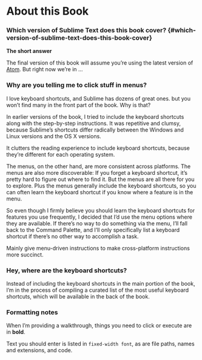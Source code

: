 # About this Book

### Which version of Sublime Text does this book cover? {#which-version-of-sublime-text-does-this-book-cover}

**The short answer**

The final version of this book will assume you’re using the latest version of [Atom](https://atom.io/). But right now we’re in …

### Why are you telling me to click stuff in menus?

I love keyboard shortcuts, and Sublime has dozens of great ones. but you won’t find many in the front part of the book. Why is that?

In earlier versions of the book, I tried to include the keyboard shortcuts along with the step-by-step instructions. It was repetitive and clumsy, because Sublime’s shortcuts differ radically between the Windows and Linux versions and the OS X versions.

It clutters the reading experience to include keyboard shortcuts, because they’re different for each operating system.

The menus, on the other hand, are more consistent across platforms. The menus are also more discoverable: If you forget a keyboard shortcut, it’s pretty hard to figure out where to find it. But the menus are all there for you to explore. Plus the menus generally include the keyboard shortcuts, so you can often learn the keyboard shortcut if you know where a feature is in the menu.

So even though I firmly believe you should learn the keyboard shortcuts for features you use frequently, I decided that I’d use the menu options where they are available. If there’s no way to do something via the menu, I’ll fall back to the Command Palette, and I’ll only specifically list a keyboard shortcut if there’s no other way to accomplish a task.

Mainly give menu-driven instructions to make cross-platform instructions more succinct.

### Hey, where are the keyboard shortcuts?

Instead of including the keyboard shortcuts in the main portion of the book, I’m in the process of compiling a curated list of the most useful keyboard shortcuts, which will be available in the back of the book.

### Formatting notes

When I’m providing a walkthrough, things you need to click or execute are in **bold**.

Text you should enter is listed in `fixed-width font`, as are file paths, names and extensions, and code.

